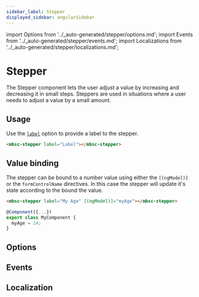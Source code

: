 ```yaml
---
sidebar_label: Stepper
displayed_sidebar: angularSidebar
---
```


import Options from '../\_auto-generated/stepper/options.md';
import Events from '../\_auto-generated/stepper/events.md';
import Localizations from '../\_auto-generated/stepper/localizations.md';

# Stepper

The Stepper component lets the user adjust a value by increasing and decreasing it in small steps.
Steppers are used in situations where a user needs to adjust a value by a small amount.

## Usage

Use the [`label`](#opt-label) option to provide a label to the stepper.

```html
<mbsc-stepper label="Label"></mbsc-stepper>
```

## Value binding

The stepper can be bound to a number value using either the `[(ngModel)]` or the `formControlName` directives. In this case the stepper will update it's state according to the bound the value.

```html
<mbsc-stepper label="My Age" [(ngModel)]="myAge"></mbsc-stepper>
```
```ts
@Component({...})
export class MyComponent {
  myAge = 24;
}
```

<div className="option-list">

## Options

<Options />

## Events

<Events />

## Localization

<Localizations />

</div>
